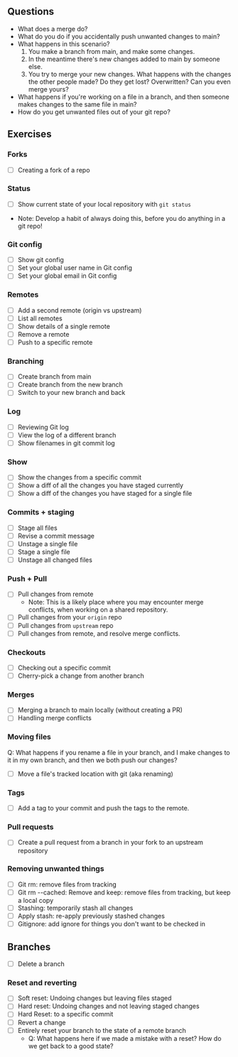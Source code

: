 ## Questions

- What does a merge do?
- What do you do if you accidentally push unwanted changes to main?
- What happens in this scenario?
  1. You make a branch from main, and make some changes.
  2. In the meantime there's new changes added to main by someone else.
  3. You try to merge your new changes. What happens with the changes the other people made? Do they get lost? Overwritten? Can you even merge yours?
- What happens if you're working on a file in a branch, and then someone makes changes to the same file in main?
- How do you get unwanted files out of your git repo?

## Exercises

### Forks

- [ ] Creating a fork of a repo

### Status

- [ ] Show current state of your local repository with `git status`
- Note: Develop a habit of always doing this, before you do anything in a git repo!

### Git config

- [ ] Show git config
- [ ] Set your global user name in Git config
- [ ] Set your global email in Git config

### Remotes

- [ ] Add a second remote (origin vs upstream)
- [ ] List all remotes
- [ ] Show details of a single remote
- [ ] Remove a remote
- [ ] Push to a specific remote

### Branching

- [ ] Create branch from main
- [ ] Create branch from the new branch
- [ ] Switch to your new branch and back

### Log

- [ ] Reviewing Git log
- [ ] View the log of a different branch
- [ ] Show filenames in git commit log

### Show

- [ ] Show the changes from a specific commit
- [ ] Show a diff of all the changes you have staged currently
- [ ] Show a diff of the changes you have staged for a single file

### Commits + staging

- [ ] Stage all files
- [ ] Revise a commit message
- [ ] Unstage a single file
- [ ] Stage a single file
- [ ] Unstage all changed files

### Push + Pull

- [ ] Pull changes from remote
  - Note: This is a likely place where you may encounter merge conflicts, when working
    on a shared repository.
- [ ] Pull changes from your `origin` repo
- [ ] Pull changes from `upstream` repo
- [ ] Pull changes from remote, and resolve merge conflicts.

### Checkouts

- [ ] Checking out a specific commit
- [ ] Cherry-pick a change from another branch

### Merges

- [ ] Merging a branch to main locally (without creating a PR)
- [ ] Handling merge conflicts

### Moving files

Q: What happens if you rename a file in your branch, and I make changes to it in my own branch, and then we both push our changes?

- [ ] Move a file's tracked location with git (aka renaming)

### Tags

- [ ] Add a tag to your commit and push the tags to the remote.

### Pull requests

- [ ] Create a pull request from a branch in your fork to an upstream repository

### Removing unwanted things

- [ ] Git rm: remove files from tracking
- [ ] Git rm --cached: Remove and keep: remove files from tracking, but keep a local copy
- [ ] Stashing: temporarily stash all changes
- [ ] Apply stash: re-apply previously stashed changes
- [ ] Gitignore: add ignore for things you don't want to be checked in

## Branches

- [ ] Delete a branch

### Reset and reverting

- [ ] Soft reset: Undoing changes but leaving files staged
- [ ] Hard reset: Undoing changes and not leaving staged changes
- [ ] Hard Reset: to a specific commit
- [ ] Revert a change
- [ ] Entirely reset your branch to the state of a remote branch
  - Q: What happens here if we made a mistake with a reset? How do we get back to a good state?
